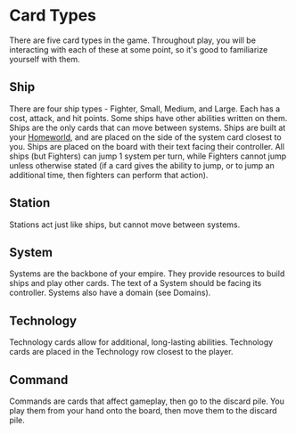 # Card Types

There are five card types in the game. Throughout play, you will be interacting with each of these at some point, so it's good to familiarize yourself with them.

## Ship

There are four ship types - Fighter, Small, Medium, and Large. Each has a cost, attack, and hit points. Some ships have other abilities written on them. Ships are the only cards that can move between systems. Ships are built at your [Homeworld](https://www.starcomgame.com/card-database?selectedCard=Homeworld), and are placed on the side of the system card closest to you. Ships are placed on the board with their text facing their controller. All ships (but Fighters) can jump 1 system per turn, while Fighters cannot jump unless otherwise stated (if a card gives the ability to jump, or to jump an additional time, then fighters can perform that action).

## Station

Stations act just like ships, but cannot move between systems.

## System

Systems are the backbone of your empire. They provide resources to build ships and play other cards. The text of a System should be facing its controller. Systems also have a domain (see Domains).

## Technology

Technology cards allow for additional, long-lasting abilities. Technology cards are placed in the Technology row closest to the player.

## Command

Commands are cards that affect gameplay, then go to the discard pile. You play them from your hand onto the board, then move them to the discard pile.
